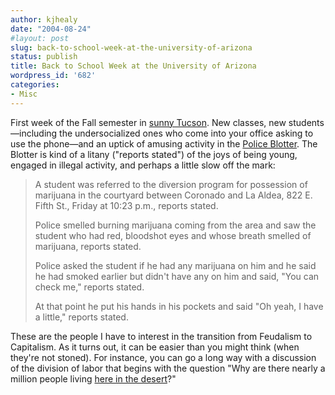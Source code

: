 ```yaml
---
author: kjhealy
date: "2004-08-24"
#layout: post
slug: back-to-school-week-at-the-university-of-arizona
status: publish
title: Back to School Week at the University of Arizona
wordpress_id: '682'
categories:
- Misc
---
```


First week of the Fall semester in [sunny Tucson](http://www.cs.arizona.edu/camera/). New classes, new students—including the undersocialized ones who come into your office asking to use the phone—and an uptick of amusing activity in the [Police Blotter](http://wildcat.arizona.edu/papers/98/2/01_50.html). The Blotter is kind of a litany ("reports stated") of the joys of being young, engaged in illegal activity, and perhaps a little slow off the mark:

> A student was referred to the diversion program for possession of marijuana in the courtyard between Coronado and La Aldea, 822 E. Fifth St., Friday at 10:23 p.m., reports stated.
>
> Police smelled burning marijuana coming from the area and saw the student who had red, bloodshot eyes and whose breath smelled of marijuana, reports stated.
>
> Police asked the student if he had any marijuana on him and he said he had smoked earlier but didn't have any on him and said, "You can check me," reports stated.
>
> At that point he put his hands in his pockets and said "Oh yeah, I have a little," reports stated.

These are the people I have to interest in the transition from Feudalism to Capitalism. As it turns out, it can be easier than you might think (when they're not stoned). For instance, you can go a long way with a discussion of the division of labor that begins with the question "Why are there nearly a million people living [here in the desert](http://www.oneworldjourneys.com/sonoran/index2.html)?"
